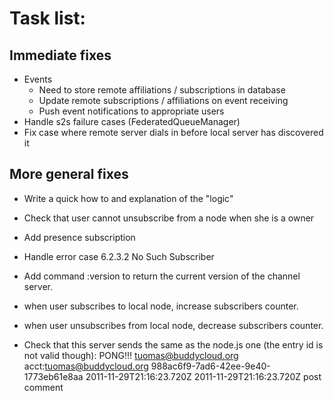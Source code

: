 # Task list:

## Immediate fixes

* Events
   * Need to store remote affiliations / subscriptions in database
   * Update remote subscriptions / affiliations on event receiving
   * Push event notifications to appropriate users
* Handle s2s failure cases (FederatedQueueManager)
* Fix case where remote server dials in before local server has discovered it

## More general fixes

* Write a quick how to and explanation of the "logic"

* Check that user cannot unsubscribe from a node when she is a owner
* Add presence subscription
* Handle error case 6.2.3.2 No Such Subscriber
* Add command :version to return the current version of the channel server.
* when user subscribes to local node, increase subscribers counter.
* when user unsubscribes from local node, decrease subscribers counter.

* Check that this server sends the same as the node.js one (the entry id is not valid though):
  <message type="headline" to="comptest.xmpp.lobstermonster.org" from="buddycloud.highfellow.org">
     <event xmlns="http://jabber.org/protocol/pubsub#event">
        <items node="/user/test@highfellow.org/posts">
           <item id="988ac6f9-7ad6-42ee-9e40-1773eb61e8aa">
              <entry xmlns="http://www.w3.org/2005/Atom">
                 <content>PONG!!!</content>
                 <author>
                    <name>tuomas@buddycloud.org</name>
                    <uri>acct:tuomas@buddycloud.org</uri>
                 </author>
                 <in-reply-to xmlns="http://purl.org/syndication/thread/1.0" ref="cef69083-ecb8-4b1f-bcca-5a774b78c7a5"/>
                 <id>988ac6f9-7ad6-42ee-9e40-1773eb61e8aa</id>
                 <published>2011-11-29T21:16:23.720Z</published>
                 <updated>2011-11-29T21:16:23.720Z</updated>
                 <link rel="self" href="xmpp:buddycloud.highfellow.org?pubsub;action=retrieve;node=/user/test@highfellow.org/posts;item=988ac6f9-7ad6-42ee-9e40-1773eb61e8aa"/>
                 <verb xmlns="http://activitystrea.ms/spec/1.0/">post</verb>
                 <object xmlns="http://activitystrea.ms/spec/1.0/">
                    <object-type>comment</object-type>
                 </object>
              </entry>
           </item>
        </items>
     </event>
  </message>
  
  
  
